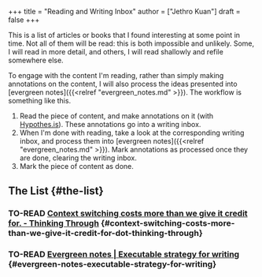 +++
title = "Reading and Writing Inbox"
author = ["Jethro Kuan"]
draft = false
+++

This is a list of articles or books that I found interesting at some point in
time. Not all of them will be read: this is both impossible and unlikely. Some,
I will read in more detail, and others, I will read shallowly and refile
somewhere else.

To engage with the content I'm reading, rather than simply making annotations on
the content, I will also process the ideas presented into [evergreen notes]({{<relref "evergreen_notes.md" >}}). The
workflow is something like this.

1.  Read the piece of content, and make annotations on it (with [Hypothes.is](https://hypothes.is/)).
    These annotations go into a writing inbox.
2.  When I'm done with reading, take a look at the corresponding writing inbox,
    and process them into [evergreen notes]({{<relref "evergreen_notes.md" >}}). Mark annotations as processed once
    they are done, clearing the writing inbox.
3.  Mark the piece of content as done.

## The List {#the-list}

### <span class="org-todo todo TO_READ">TO-READ</span> [Context switching costs more than we give it credit for. - Thinking Through](https://thinkingthrough.substack.com/p/context-switching-cost-more-than) {#context-switching-costs-more-than-we-give-it-credit-for-dot-thinking-through}

### <span class="org-todo todo TO_READ">TO-READ</span> [Evergreen notes | Executable strategy for writing](https://notes.andymatuschak.org/Evergreen%5Fnotes?stackedNotes=z3PBVkZ2SvsAgFXkjHsycBeyS6Cw1QXf7kcD8) {#evergreen-notes-executable-strategy-for-writing}
